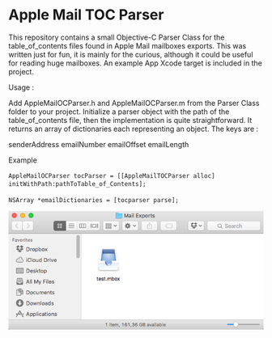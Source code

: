# Apple Mail TOC Parser




This repository contains a small Objective-C Parser Class
for the table_of_contents files found in Apple Mail mailboxes
exports. This was written just for fun, it is mainly for the
curious, although it could be useful for reading huge mailboxes.
An example App Xcode target is included in the project.

Usage :

Add AppleMailOCParser.h and AppleMailOCParser.m from the Parser Class
folder to your project. Initialize a parser object with the path of
the table_of_contents file, then the implementation is quite straightforward.
It returns an array of dictionaries each representing an object.
The keys are :

senderAddress
emailNumber
emailOffset
emailLength

Example

```
AppleMailOCParser tocParser = [[AppleMailTOCParser alloc] initWithPath:pathToTable_of_Contents];

NSArray *emailDictionaries = [tocparser parse];
```
<img src="Images/mbox folder.png" width="715" alt="Sparkle shows familiar update window with release notes">
